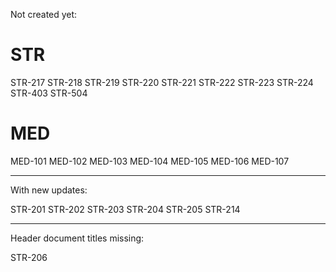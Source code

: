 Not created yet:

# STR

STR-217
STR-218
STR-219
STR-220
STR-221
STR-222
STR-223
STR-224
STR-403
STR-504

# MED

MED-101
MED-102
MED-103
MED-104
MED-105
MED-106
MED-107

---

With new updates:

STR-201
STR-202
STR-203
STR-204
STR-205
STR-214

---

Header document titles missing:

STR-206
